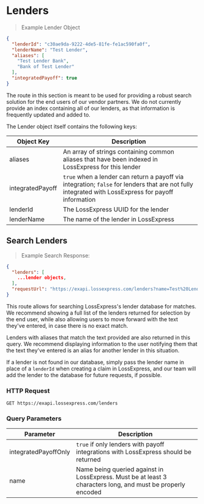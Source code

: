 # Lenders

> Example Lender Object

```json
{
  "lenderId": "c30ae9da-9222-4de5-81fe-fe1ac590fa0f",
  "lenderName": "Test Lender",
  "aliases": [
    "Test Lender Bank",
    "Bank of Test Lender"
  ],
  "integratedPayoff": true
}
```

The route in this section is meant to be used for providing a robust search solution for the end users of our vendor partners. We do not currently provide an index containing all of our lenders, as that information is frequently updated and added to.

The Lender object itself contains the following keys:

Object Key | Description
---------- | -----------
aliases | An array of strings containing common aliases that have been indexed in LossExpress for this lender
integratedPayoff | `true` when a lender can return a payoff via integration; `false` for lenders that are not fully integrated with LossExpress for payoff information
lenderId | The LossExpress UUID for the lender
lenderName | The name of the lender in LossExpress

## Search Lenders

> Example Search Response:

```json
{
  "lenders": [
    ...lender objects,
  ],
  "requestUrl": "https://exapi.lossexpress.com/lenders?name=Test%20Lender"
}
```

This route allows for searching LossExpress's lender database for matches. We recommend showing a full list of the lenders returned for selection by the end user, while also allowing users to move forward with the text they've entered, in case there is no exact match.

Lenders with aliases that match the text provided are also returned in this query. We recommend displaying information to the user notifying them that the text they've entered is an alias for another lender in this situation.

If a lender is not found in our database, simply pass the lender name in place of a `lenderId` when creating a claim in LossExpress, and our team will add the lender to the database for future requests, if possible.

### HTTP Request

`GET https://exapi.lossexpress.com/lenders`

### Query Parameters

Parameter | Description
--------- | -----------
integratedPayoffOnly | `true` if only lenders with payoff integrations with LossExpress should be returned
name | Name being queried against in LossExpress. Must be at least 3 characters long, and must be properly encoded


